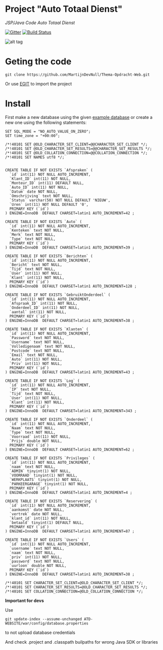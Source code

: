 # Project "Auto Totaal Dienst"
*JSP/Java Code Auto Totaal Dienst*

[![Gitter](https://badges.gitter.im/Join%20Chat.svg)](https://gitter.im/MartijnDevNull/Thema-Opdracht-Web?utm_source=badge&utm_medium=badge&utm_campaign=pr-badge&utm_content=body_badge) [![Build Status](https://travis-ci.org/MartijnDevNull/Thema-Opdracht-Web.svg?branch=master)](https://travis-ci.org/MartijnDevNull/Thema-Opdracht-Web)

![alt tag](https://i.imgur.com/O7eExDz.png)

# Geting the code
`git clone https://github.com/MartijnDevNull/Thema-Opdracht-Web.git`

Or use [EGIT](https://eclipse.org/egit/) to import the project

# Install
First make a new database using the given [example database](ATD-WEBSITE/setup/autototaaldienst.sql) or create a new one using the following statements:

```
SET SQL_MODE = "NO_AUTO_VALUE_ON_ZERO";
SET time_zone = "+00:00";

/*!40101 SET @OLD_CHARACTER_SET_CLIENT=@@CHARACTER_SET_CLIENT */;
/*!40101 SET @OLD_CHARACTER_SET_RESULTS=@@CHARACTER_SET_RESULTS */;
/*!40101 SET @OLD_COLLATION_CONNECTION=@@COLLATION_CONNECTION */;
/*!40101 SET NAMES utf8 */;


CREATE TABLE IF NOT EXISTS `Afspraken` (
  `id` int(11) NOT NULL AUTO_INCREMENT,
  `Klant_ID` int(11) NOT NULL,
  `Monteur_ID` int(11) DEFAULT NULL,
  `Auto_ID` int(11) NOT NULL,
  `Datum` date NOT NULL,
  `Omschrijving` text NOT NULL,
  `Status` varchar(50) NOT NULL DEFAULT 'NIEUW',
  `Uren` int(11) NOT NULL DEFAULT '0',
  PRIMARY KEY (`id`)
) ENGINE=InnoDB  DEFAULT CHARSET=latin1 AUTO_INCREMENT=42 ;

CREATE TABLE IF NOT EXISTS `Auto` (
  `id` int(11) NOT NULL AUTO_INCREMENT,
  `Kenteken` text NOT NULL,
  `Merk` text NOT NULL,
  `Type` text NOT NULL,
  PRIMARY KEY (`id`)
) ENGINE=InnoDB  DEFAULT CHARSET=latin1 AUTO_INCREMENT=39 ;

CREATE TABLE IF NOT EXISTS `Berichten` (
  `id` int(11) NOT NULL AUTO_INCREMENT,
  `Bericht` text NOT NULL,
  `Tijd` text NOT NULL,
  `User` int(11) NOT NULL,
  `Klant` int(11) NOT NULL,
  PRIMARY KEY (`id`)
) ENGINE=InnoDB  DEFAULT CHARSET=latin1 AUTO_INCREMENT=128 ;

CREATE TABLE IF NOT EXISTS `GebruiktOnderdeel` (
  `id` int(11) NOT NULL AUTO_INCREMENT,
  `Afspraak_ID` int(11) NOT NULL,
  `Onderdeel_ID` int(11) NOT NULL,
  `aantal` int(11) NOT NULL,
  PRIMARY KEY (`id`)
) ENGINE=InnoDB  DEFAULT CHARSET=latin1 AUTO_INCREMENT=38 ;

CREATE TABLE IF NOT EXISTS `Klanten` (
  `id` int(11) NOT NULL AUTO_INCREMENT,
  `Password` text NOT NULL,
  `Username` text NOT NULL,
  `Volledigenaam` text NOT NULL,
  `Postcode` text NOT NULL,
  `Email` text NOT NULL,
  `Auto` int(11) NOT NULL,
  `Priv` int(11) NOT NULL,
  PRIMARY KEY (`id`)
) ENGINE=InnoDB  DEFAULT CHARSET=latin1 AUTO_INCREMENT=43 ;

CREATE TABLE IF NOT EXISTS `Log` (
  `id` int(11) NOT NULL AUTO_INCREMENT,
  `IP` text NOT NULL,
  `Tijd` text NOT NULL,
  `User` int(11) NOT NULL,
  `Klant` int(11) NOT NULL,
  PRIMARY KEY (`id`)
) ENGINE=InnoDB  DEFAULT CHARSET=latin1 AUTO_INCREMENT=343 ;

CREATE TABLE IF NOT EXISTS `Onderdeel` (
  `id` int(11) NOT NULL AUTO_INCREMENT,
  `Naam` text NOT NULL,
  `Type` text NOT NULL,
  `Voorraad` int(11) NOT NULL,
  `Prijs` double NOT NULL,
  PRIMARY KEY (`id`)
) ENGINE=InnoDB  DEFAULT CHARSET=latin1 AUTO_INCREMENT=62 ;

CREATE TABLE IF NOT EXISTS `Privileges` (
  `id` int(11) NOT NULL AUTO_INCREMENT,
  `naam` text NOT NULL,
  `ADMIN` tinyint(1) NOT NULL,
  `VOORRAAD` tinyint(1) NOT NULL,
  `WERKPLAATS` tinyint(1) NOT NULL,
  `PARKEERGARAGE` tinyint(1) NOT NULL,
  PRIMARY KEY (`id`)
) ENGINE=InnoDB  DEFAULT CHARSET=latin1 AUTO_INCREMENT=4 ;

CREATE TABLE IF NOT EXISTS `Reservering` (
  `id` int(11) NOT NULL AUTO_INCREMENT,
  `aankomst` date NOT NULL,
  `vertrek` date NOT NULL,
  `klant_id` int(11) NOT NULL,
  `betaald` tinyint(1) DEFAULT NULL,
  PRIMARY KEY (`id`)
) ENGINE=InnoDB  DEFAULT CHARSET=latin1 AUTO_INCREMENT=87 ;

CREATE TABLE IF NOT EXISTS `Users` (
  `id` int(11) NOT NULL AUTO_INCREMENT,
  `username` text NOT NULL,
  `naam` text NOT NULL,
  `priv` int(11) NOT NULL,
  `password` text NOT NULL,
  `uurloon` double NOT NULL,
  PRIMARY KEY (`id`)
) ENGINE=InnoDB  DEFAULT CHARSET=latin1 AUTO_INCREMENT=38 ;

/*!40101 SET CHARACTER_SET_CLIENT=@OLD_CHARACTER_SET_CLIENT */;
/*!40101 SET CHARACTER_SET_RESULTS=@OLD_CHARACTER_SET_RESULTS */;
/*!40101 SET COLLATION_CONNECTION=@OLD_COLLATION_CONNECTION */;
```

**Important for devs**

Use 

`git update-index --assume-unchanged ATD-WEBSITE/war/config/database.properties` 

to not upload database credentials

And check .project and .classpath builpaths for wrong Java SDK or libraries
